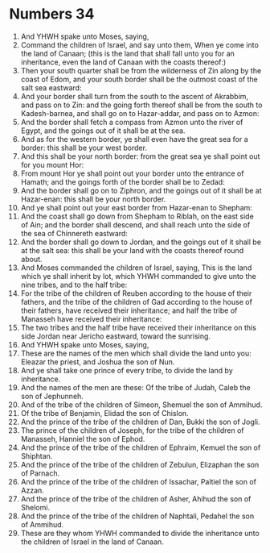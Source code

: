 ﻿# Numbers 34
1. And YHWH spake unto Moses, saying, 
2. Command the children of Israel, and say unto them, When ye come into the land of Canaan; (this is the land that shall fall unto you for an inheritance, even the land of Canaan with the coasts thereof:) 
3. Then your south quarter shall be from the wilderness of Zin along by the coast of Edom, and your south border shall be the outmost coast of the salt sea eastward: 
4. And your border shall turn from the south to the ascent of Akrabbim, and pass on to Zin: and the going forth thereof shall be from the south to Kadesh-barnea, and shall go on to Hazar-addar, and pass on to Azmon: 
5. And the border shall fetch a compass from Azmon unto the river of Egypt, and the goings out of it shall be at the sea. 
6. And as for the western border, ye shall even have the great sea for a border: this shall be your west border. 
7. And this shall be your north border: from the great sea ye shall point out for you mount Hor: 
8. From mount Hor ye shall point out your border unto the entrance of Hamath; and the goings forth of the border shall be to Zedad: 
9.  And the border shall go on to Ziphron, and the goings out of it shall be at Hazar-enan: this shall be your north border. 
10. And ye shall point out your east border from Hazar-enan to Shepham: 
11. And the coast shall go down from Shepham to Riblah, on the east side of Ain; and the border shall descend, and shall reach unto the side of the sea of Chinnereth eastward: 
12. And the border shall go down to Jordan, and the goings out of it shall be at the salt sea: this shall be your land with the coasts thereof round about. 
13. And Moses commanded the children of Israel, saying, This is the land which ye shall inherit by lot, which YHWH commanded to give unto the nine tribes, and to the half tribe: 
14. For the tribe of the children of Reuben according to the house of their fathers, and the tribe of the children of Gad according to the house of their fathers, have received their inheritance; and half the tribe of Manasseh have received their inheritance: 
15. The two tribes and the half tribe have received their inheritance on this side Jordan near Jericho eastward, toward the sunrising. 
16. And YHWH spake unto Moses, saying, 
17. These are the names of the men which shall divide the land unto you: Eleazar the priest, and Joshua the son of Nun. 
18. And ye shall take one prince of every tribe, to divide the land by inheritance. 
19. And the names of the men are these: Of the tribe of Judah, Caleb the son of Jephunneh. 
20. And of the tribe of the children of Simeon, Shemuel the son of Ammihud. 
21. Of the tribe of Benjamin, Elidad the son of Chislon. 
22. And the prince of the tribe of the children of Dan, Bukki the son of Jogli. 
23. The prince of the children of Joseph, for the tribe of the children of Manasseh, Hanniel the son of Ephod. 
24. And the prince of the tribe of the children of Ephraim, Kemuel the son of Shiphtan. 
25. And the prince of the tribe of the children of Zebulun, Elizaphan the son of Parnach. 
26. And the prince of the tribe of the children of Issachar, Paltiel the son of Azzan. 
27. And the prince of the tribe of the children of Asher, Ahihud the son of Shelomi. 
28. And the prince of the tribe of the children of Naphtali, Pedahel the son of Ammihud. 
29. These are they whom YHWH commanded to divide the inheritance unto the children of Israel in the land of Canaan. 
